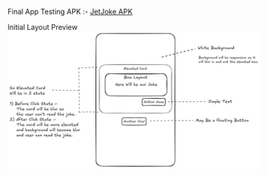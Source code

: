 Final App Testing APK :-  [JetJoke APK](app/build/outputs/apk/debug/app-debug.apk)  

Initial Layout Preview
![JetJoke Initial UI layout](JetJoke_Initial_Layout.png)
